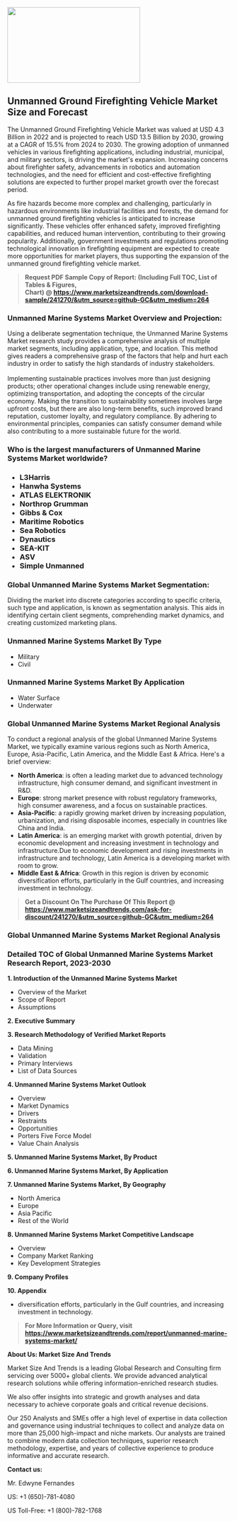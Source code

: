 <p><img class="alignnone size-medium wp-image-20088" src="https://ffe5etoiles.com/wp-content/uploads/2024/12/MST1-300x171.png" alt="" width="300" height="171" /></p><h2>Unmanned Ground Firefighting Vehicle Market Size and Forecast</h2><p>The Unmanned Ground Firefighting Vehicle Market was valued at USD 4.3 Billion in 2022 and is projected to reach USD 13.5 Billion by 2030, growing at a CAGR of 15.5% from 2024 to 2030. The growing adoption of unmanned vehicles in various firefighting applications, including industrial, municipal, and military sectors, is driving the market's expansion. Increasing concerns about firefighter safety, advancements in robotics and automation technologies, and the need for efficient and cost-effective firefighting solutions are expected to further propel market growth over the forecast period.</p><p>As fire hazards become more complex and challenging, particularly in hazardous environments like industrial facilities and forests, the demand for unmanned ground firefighting vehicles is anticipated to increase significantly. These vehicles offer enhanced safety, improved firefighting capabilities, and reduced human intervention, contributing to their growing popularity. Additionally, government investments and regulations promoting technological innovation in firefighting equipment are expected to create more opportunities for market players, thus supporting the expansion of the unmanned ground firefighting vehicle market.</p></p><blockquote id="" class=""><strong>Request PDF Sample Copy of Report: (Including Full TOC, List of Tables &amp; Figures, Chart)&nbsp;@&nbsp;<strong><a href="https://www.marketsizeandtrends.com/download-sample/241270/&utm_source=github-GC&utm_medium=264" target="_blank">https://www.marketsizeandtrends.com/download-sample/241270/&utm_source=github-GC&utm_medium=264</a></strong></strong></blockquote><h3 id="" class="">Unmanned Marine Systems Market&nbsp;Overview and Projection:</h3><p id="" class="">Using a deliberate segmentation technique, the Unmanned Marine Systems Market research study provides a comprehensive analysis of multiple market segments, including application, type, and location. This method gives readers a comprehensive grasp of the factors that help and hurt each industry in order to satisfy the high standards of industry stakeholders. <br /> <br />Implementing sustainable practices involves more than just designing products; other operational changes include using renewable energy, optimizing transportation, and adopting the concepts of the circular economy. Making the transition to sustainability sometimes involves large upfront costs, but there are also long-term benefits, such improved brand reputation, customer loyalty, and regulatory compliance. By adhering to environmental principles, companies can satisfy consumer demand while also contributing to a more sustainable future for the world.</p><h3 id="" class="">Who is the largest manufacturers of&nbsp;Unmanned Marine Systems Market worldwide?</h3><h3 class=""><p><ul><li>L3Harris </li><li> Hanwha Systems </li><li> ATLAS ELEKTRONIK </li><li> Northrop Grumman </li><li> Gibbs & Cox </li><li> Maritime Robotics </li><li> Sea Robotics </li><li> Dynautics </li><li> SEA-KIT </li><li> ASV </li><li> Simple Unmanned</li></ul></p></h3><h3 id="" class="">Global&nbsp;Unmanned Marine Systems Market Segmentation:</h3><p id="" class="">Dividing the market into discrete categories according to specific criteria, such type and application, is known as segmentation analysis. This aids in identifying certain client segments, comprehending market dynamics, and creating customized marketing plans.</p><h3 id="" class="">Unmanned Marine Systems Market&nbsp;By Type</h3><p><p><ul><li>Military</li><li> Civil</p></li></ul></p></p><h3 id="" class="">Unmanned Marine Systems Market&nbsp;By Application</h3><p class=""><p><ul><li>Water Surface</li><li> Underwater</li></ul></p></p><h3 id="" class="">Global Unmanned Marine Systems Market Regional Analysis</h3><p id="" class="">To conduct a regional analysis of the global Unmanned Marine Systems Market, we typically examine various regions such as North America, Europe, Asia-Pacific, Latin America, and the Middle East &amp; Africa. Here's a brief overview:</p><ul><li><strong>North America</strong>: is often a leading market due to advanced technology infrastructure, high consumer demand, and significant investment in R&amp;D.</li><li><strong>Europe</strong>: strong market presence with robust regulatory frameworks, high consumer awareness, and a focus on sustainable practices.</li><li><strong>Asia-Pacific</strong>: a rapidly growing market driven by increasing population, urbanization, and rising disposable incomes, especially in countries like China and India.</li><li><strong>Latin America</strong>: is an emerging market with growth potential, driven by economic development and increasing investment in technology and infrastructure.Due to economic development and rising investments in infrastructure and technology, Latin America is a developing market with room to grow.</li><li><strong>Middle East &amp; Africa</strong>: Growth in this region is driven by economic diversification efforts, particularly in the Gulf countries, and increasing investment in technology.</li></ul><blockquote id="" class=""><strong>Get a Discount On The Purchase Of This Report @ <strong><a href="https://www.marketsizeandtrends.com/ask-for-discount/241270/&utm_source=github-GC&utm_medium=264" target="_blank">https://www.marketsizeandtrends.com/ask-for-discount/241270/&utm_source=github-GC&utm_medium=264</a></strong></strong></blockquote><h3 id="" class="">Global Unmanned Marine Systems Market Regional Analysis</h3><h3 id="" class="">Detailed TOC of Global Unmanned Marine Systems Market Research Report, 2023-2030</h3><p id="" class=""><strong>1. Introduction of the Unmanned Marine Systems Market</strong></p><ul><li>Overview of the Market</li><li>Scope of Report</li><li>Assumptions</li></ul><p id="" class=""><strong>2. Executive Summary</strong></p><p id="" class=""><strong>3. Research Methodology of Verified Market Reports</strong></p><ul><li>Data Mining</li><li>Validation</li><li>Primary Interviews</li><li>List of Data Sources</li></ul><p id="" class=""><strong>4. Unmanned Marine Systems Market Outlook</strong></p><ul><li>Overview</li><li>Market Dynamics</li><li>Drivers</li><li>Restraints</li><li>Opportunities</li><li>Porters Five Force Model</li><li>Value Chain Analysis</li></ul><p id="" class=""><strong>5. Unmanned Marine Systems Market, By Product</strong></p><p id="" class=""><strong>6. Unmanned Marine Systems Market, By Application</strong></p><p id="" class=""><strong>7. Unmanned Marine Systems Market, By Geography</strong></p><ul><li>North America</li><li>Europe</li><li>Asia Pacific</li><li>Rest of the World</li></ul><p id="" class=""><strong>8. Unmanned Marine Systems Market Competitive Landscape</strong></p><ul><li>Overview</li><li>Company Market Ranking</li><li>Key Development Strategies</li></ul><p id="" class=""><strong>9. Company Profiles</strong></p><p id="" class=""><strong>10. Appendix</strong></p><ul><li>diversification efforts, particularly in the Gulf countries, and increasing investment in technology.</li></ul><blockquote id="" class=""><strong>For More Information or Query, visit <strong><strong><a href="https://www.marketsizeandtrends.com/report/unmanned-marine-systems-market/" target="_blank">https://www.marketsizeandtrends.com/report/unmanned-marine-systems-market/</a></strong></strong></strong></blockquote><p id="" class=""><strong>About Us: Market Size And Trends</strong></p><p id="" class="">Market Size And Trends is a leading Global Research and Consulting firm servicing over 5000+ global clients. We provide advanced analytical research solutions while offering information-enriched research studies.</p><p id="" class="">We also offer insights into strategic and growth analyses and data necessary to achieve corporate goals and critical revenue decisions.</p><p id="" class="">Our 250 Analysts and SMEs offer a high level of expertise in data collection and governance using industrial techniques to collect and analyze data on more than 25,000 high-impact and niche markets. Our analysts are trained to combine modern data collection techniques, superior research methodology, expertise, and years of collective experience to produce informative and accurate research.</p><p id="" class=""><strong>Contact us:</strong></p><p id="" class="">Mr. Edwyne Fernandes</p><p id="" class="">US: +1 (650)-781-4080</p><p id="" class="">US Toll-Free: +1 (800)-782-1768</p>
